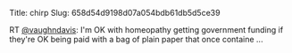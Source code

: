 Title: chirp
Slug: 658d54d9198d07a054bdb61db5d5ce39

RT <a href="http://twitter.com/vaughndavis">@vaughndavis</a>: I'm OK with homeopathy getting government funding if they're OK being paid with a bag of plain paper that once containe ...
